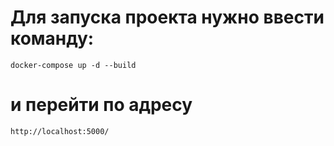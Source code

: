 # Для запуска проекта нужно ввести команду:

    docker-compose up -d --build

# и перейти по адресу

    http://localhost:5000/

